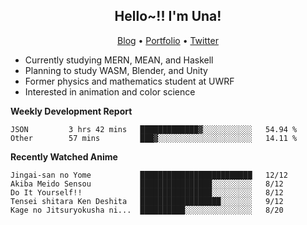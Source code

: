 <h2 align="center">
  Hello~!! I'm Una!
</h2>

<p align="center">
  <a href="https://anarchy.website/">Blog</a> &bull;
  <a href="https://una-ada.github.io/">Portfolio</a> &bull;
  <a href="https://twitter.com/xn__z7x">Twitter</a>
</p>

- Currently studying MERN, MEAN, and Haskell
- Planning to study WASM, Blender, and Unity
- Former physics and mathematics student at UWRF
- Interested in animation and color science

**Weekly Development Report**

<!--START_SECTION:waka-->

```text
JSON         3 hrs 42 mins   █████████████▓░░░░░░░░░░░   54.94 %
Other        57 mins         ███▓░░░░░░░░░░░░░░░░░░░░░   14.11 %
```

<!--END_SECTION:waka-->

**Recently Watched Anime**

<!-- RECENT-ANIME:START -->

    Jingai-san no Yome           █████████████████████████   12/12
    Akiba Meido Sensou           ████████████████░░░░░░░░░   8/12
    Do It Yourself!!             ████████████████░░░░░░░░░   8/12
    Tensei shitara Ken Deshita   ██████████████████░░░░░░░   9/12
    Kage no Jitsuryokusha ni...  ██████████░░░░░░░░░░░░░░░   8/20
<!-- RECENT-ANIME:END -->
